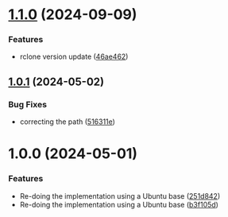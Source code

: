 # [1.1.0](https://github.com/ash0ne/rclone-docker-wrapper/compare/v1.0.1...v1.1.0) (2024-09-09)


### Features

* rclone version update ([46ae462](https://github.com/ash0ne/rclone-docker-wrapper/commit/46ae46225a42f8ce3ba77922121659958a2eed03))

## [1.0.1](https://github.com/ash0ne/rclone-onedrive-docker-wrapper/compare/v1.0.0...v1.0.1) (2024-05-02)


### Bug Fixes

* correcting the path ([516311e](https://github.com/ash0ne/rclone-onedrive-docker-wrapper/commit/516311e8e18ce6a598613bccb35af56d1ae59257))

# 1.0.0 (2024-05-01)


### Features

* Re-doing the implementation using a Ubuntu base ([251d842](https://github.com/ash0ne/rclone-onedrive-docker-wrapper/commit/251d8427707f2378b849fcecb3c8243457845d97))
* Re-doing the implementation using a Ubuntu base ([b3f105d](https://github.com/ash0ne/rclone-onedrive-docker-wrapper/commit/b3f105d9506660ba15809d8603a66d410a52fc58))
